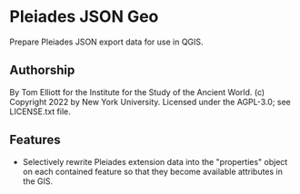 # Pleiades JSON Geo

Prepare Pleiades JSON export data for use in QGIS.

## Authorship

By Tom Elliott for the Institute for the Study of the Ancient World. (c) Copyright 2022 by New York University. Licensed under the AGPL-3.0; see LICENSE.txt file.

## Features

- Selectively rewrite Pleiades extension data into the "properties" object on each contained feature so that they become available attributes in the GIS.

